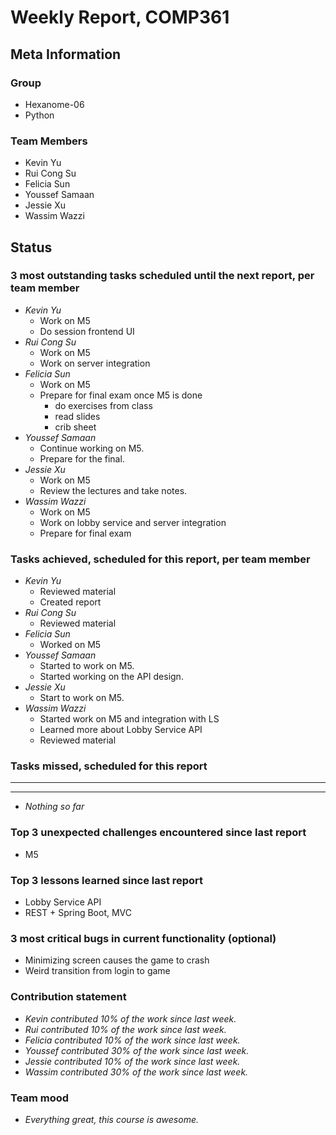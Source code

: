 # Weekly Report, COMP361

## Meta Information

### Group

* Hexanome-06
* Python

### Team Members

* Kevin Yu
* Rui Cong Su
* Felicia Sun
* Youssef Samaan
* Jessie Xu
* Wassim Wazzi

## Status

### 3 most outstanding tasks scheduled until the next report, per team member

* *Kevin Yu*
  * Work on M5
  * Do session frontend UI
* *Rui Cong Su*
  * Work on M5
  * Work on server integration
* *Felicia Sun*
  * Work on M5
  * Prepare for final exam once M5 is done 
    *  do exercises from class
    *  read slides
    *  crib sheet
* *Youssef Samaan*
  * Continue working on M5.
  * Prepare for the final.
* *Jessie Xu*
  * Work on M5
  * Review the lectures and take notes.
* *Wassim Wazzi*
  * Work on M5
  * Work on lobby service and server integration
  * Prepare for final exam

### Tasks achieved, scheduled for this report, per team member

* *Kevin Yu*
  * Reviewed material
  * Created report
* *Rui Cong Su*
  * Reviewed material
* *Felicia Sun*
  * Worked on M5
* *Youssef Samaan*
  * Started to work on M5.
  * Started working on the API design.
* *Jessie Xu*
  * Start to work on M5.
* *Wassim Wazzi*
  * Started work on M5 and integration with LS
  * Learned more about Lobby Service API
  * Reviewed material

### Tasks missed, scheduled for this report

---

---

* *Nothing so far*

### Top 3 unexpected challenges encountered since last report

* M5

### Top 3 lessons learned since last report

* Lobby Service API
* REST + Spring Boot, MVC

### 3 most critical bugs in current functionality (optional)

* Minimizing screen causes the game to crash
* Weird transition from login to game

### Contribution statement

* *Kevin contributed 10% of the work since last week.*
* *Rui contributed 10% of the work since last week.*
* *Felicia contributed 10% of the work since last week.*
* *Youssef contributed 30% of the work since last week.*
* *Jessie contributed 10% of the work since last week.*
* *Wassim contributed 30% of the work since last week.*

### Team mood

* *Everything great, this course is awesome.*
